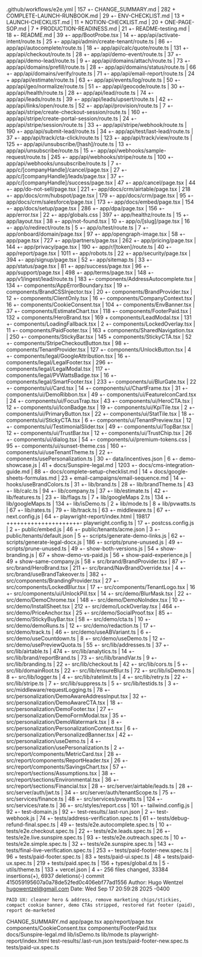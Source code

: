 .github/workflows/e2e.yml | 157 +-
CHANGE_SUMMARY.md | 282 +
COMPLETE-LAUNCH-RUNBOOK.md | 29 +-
ENV-CHECKLIST.md | 13 +
LAUNCH-CHECKLIST.md | 11 +
NOTION-CHECKLIST.md | 20 +
ONE-PAGE-SOP.md | 7 +
PRODUCTION-READINESS.md | 21 +-
README-testing.md | 18 +-
README.md | 39 +-
app/BootProbe.tsx | 14 +-
app/api/activate-intent/route.ts | 25 +-
app/api/admin/create-tenant/route.ts | 86 +-
app/api/autocomplete/route.ts | 18 +-
app/api/calc/quote/route.ts | 131 +-
app/api/checkout/route.ts | 28 +-
app/api/demo-event/route.ts | 37 +-
app/api/demo-lead/route.ts | 9 +-
app/api/domains/attach/route.ts | 73 +-
app/api/domains/prefill/route.ts | 28 +-
app/api/domains/status/route.ts | 66 +-
app/api/domains/verify/route.ts | 71 +-
app/api/email-report/route.ts | 24 +
app/api/estimate/route.ts | 63 +-
app/api/events/log/route.ts | 50 +-
app/api/geo/normalize/route.ts | 51 +-
app/api/geocode/route.ts | 30 +-
app/api/health/route.ts | 28 +-
app/api/lead/route.ts | 74 +-
app/api/leads/route.ts | 39 +-
app/api/leads/upsert/route.ts | 42 +-
app/api/links/open/route.ts | 52 +-
app/api/provision/route.ts | 7 +-
app/api/stripe/create-checkout-session/route.ts | 160 +-
app/api/stripe/create-portal-session/route.ts | 24 +-
app/api/stripe/session/route.ts | 33 +-
app/api/stripe/webhook/route.ts | 190 +-
app/api/submit-lead/route.ts | 34 +-
app/api/test/last-lead/route.ts | 37 +-
app/api/track/cta-click/route.ts | 123 +-
app/api/track/view/route.ts | 125 +-
app/api/unsubscribe/[hash]/route.ts | 13 +-
app/api/unsubscribe/route.ts | 15 +-
app/api/webhooks/sample-request/route.ts | 245 +-
app/api/webhooks/stripe/route.ts | 100 +-
app/api/webhooks/unsubscribe/route.ts | 7 +-
app/c/[companyHandle]/cancel/page.tsx | 27 +-
app/c/[companyHandle]/leads/page.tsx | 37 +-
app/c/[companyHandle]/success/page.tsx | 47 +-
app/cancel/page.tsx | 44 +-
app/do-not-sell/page.tsx | 221 +-
app/docs/crm/airtable/page.tsx | 218 +-
app/docs/crm/hubspot/page.tsx | 179 +-
app/docs/crm/page.tsx | 95 +-
app/docs/crm/salesforce/page.tsx | 173 +-
app/docs/embed/page.tsx | 154 +-
app/docs/setup/page.tsx | 286 +-
app/dpa/page.tsx | 156 +-
app/error.tsx | 22 +-
app/globals.css | 397 +-
app/healthz/route.ts | 15 +-
app/layout.tsx | 38 +-
app/not-found.tsx | 10 +-
app/o/[slug]/page.tsx | 16 +-
app/o/redirect/route.ts | 5 +-
app/o/test/route.ts | 7 +-
app/onboard/domain/page.tsx | 97 +-
app/opengraph-image.tsx | 58 +-
app/page.tsx | 727 +-
app/partners/page.tsx | 262 +-
app/pricing/page.tsx | 144 +-
app/privacy/page.tsx | 190 +-
app/r/[token]/route.ts | 40 +-
app/report/page.tsx | 1011 +-
app/robots.ts | 22 +-
app/security/page.tsx | 394 +-
app/signup/page.tsx | 52 +-
app/sitemap.ts | 33 +-
app/status/page.tsx | 81 +-
app/success/page.tsx | 96 +-
app/support/page.tsx | 498 +-
app/terms/page.tsx | 148 +-
app/v1/ingest/lead/route.ts | 183 +-
components/AddressAutocomplete.tsx | 134 +-
components/AppErrorBoundary.tsx | 19 +-
components/BrandCSSInjector.tsx | 20 +-
components/BrandProvider.tsx | 12 +-
components/ClientOnly.tsx | 16 +-
components/CompanyContext.tsx | 16 +-
components/CookieConsent.tsx | 104 +-
components/EnvBanner.tsx | 37 +-
components/EstimateChart.tsx | 118 +-
components/FooterPaid.tsx | 132 +
components/HeroBrand.tsx | 169 +
components/LeadModal.tsx | 131 +-
components/LoadingFallback.tsx | 2 +-
components/LockedOverlay.tsx | 11 +-
components/PaidFooter.tsx | 163 +
components/SharedNavigation.tsx | 250 +-
components/StickyBar.tsx | 145 +
components/StickyCTA.tsx | 52 +-
components/StripeCheckoutButton.tsx | 98 +-
components/TenantProvider.tsx | 127 +-
components/UnlockButton.tsx | 4 +-
components/legal/GoogleAttribution.tsx | 16 +-
components/legal/LegalFooter.tsx | 296 +-
components/legal/LegalModal.tsx | 117 +-
components/legal/PVWattsBadge.tsx | 16 +-
components/legal/SmartFooter.tsx | 233 +-
components/ui/BlurGate.tsx | 22 +-
components/ui/Card.tsx | 14 +-
components/ui/ChartFrame.tsx | 31 +-
components/ui/DemoRibbon.tsx | 49 +-
components/ui/FeatureIconCard.tsx | 24 +-
components/ui/FocusTrap.tsx | 43 +-
components/ui/HeroCTA.tsx | 12 +-
components/ui/IconBadge.tsx | 19 +-
components/ui/KpiTile.tsx | 2 +-
components/ui/PrimaryButton.tsx | 22 +-
components/ui/StatTile.tsx | 18 +-
components/ui/StickyCTA.tsx | 6 +-
components/ui/TenantPreview.tsx | 12 +-
components/ui/TestimonialSlider.tsx | 49 +-
components/ui/TopBar.tsx | 12 +-
components/ui/TrustBar.tsx | 12 +-
components/ui/TrustChip.tsx | 26 +-
components/ui/dialog.tsx | 54 +-
components/ui/premium-tokens.css | 95 +-
components/ui/sunset-theme.css | 160 +-
components/ui/useTenantTheme.ts | 22 +-
components/usePersonalization.ts | 30 +-
data/incentives.json | 6 +-
demo-showcase.js | 41 +
docs/Sunspire-legal.md | 1203 +-
docs/cms-integration-guide.md | 88 +-
docs/complete-setup-checklist.md | 14 +
docs/google-sheets-formulas.md | 23 +
email-campaigns/email-sequence.md | 14 +-
hooks/useBrandColors.ts | 31 +-
lib/brand.ts | 28 +-
lib/brandTheme.ts | 43 +-
lib/calc.ts | 94 +-
lib/company.ts | 37 +-
lib/estimate.ts | 42 +-
lib/features.ts | 23 +-
lib/flags.ts | 7 +
lib/googleMaps 2.ts | 134 +-
lib/googleMaps.ts | 134 +-
lib/isDemo.ts | 2 +
lib/mode.ts | 8 +
lib/pvwatts.ts | 67 +-
lib/rates.ts | 79 +-
lib/track.ts | 63 +-
middleware.ts | 67 +-
next.config.js | 64 +-
playwright-report/index.html | 19817 +++++++++++++++++++++-
playwright.config.ts | 17 +-
postcss.config.js | 2 +-
public/embed.js | 46 +-
public/tenants/acme.json | 3 +-
public/tenants/default.json | 5 +-
scripts/generate-demo-links.js | 62 +-
scripts/generate-legal-docx.js | 186 +-
scripts/prune-unused.js | 49 +-
scripts/prune-unused.ts | 49 +-
show-both-versions.js | 54 +
show-branding.js | 67 +
show-demo-vs-paid.js | 56 +
show-paid-experience.js | 49 +
show-same-company.js | 58 +
src/brand/BrandProvider.tsx | 87 +-
src/brand/HeroBrand.tsx | 211 +-
src/brand/NavBrandOverride.tsx | 4 +-
src/brand/useBrandTakeover.ts | 382 +-
src/components/BrandingProvider.tsx | 27 +-
src/components/LockedBlur.tsx | 17 +-
src/components/TenantLogo.tsx | 16 +-
src/components/ui/UnlockPill.tsx | 14 +-
src/demo/BlurMask.tsx | 22 +-
src/demo/DemoChrome.tsx | 148 +-
src/demo/DemoNoIndex.tsx | 10 +-
src/demo/InstallSheet.tsx | 212 +-
src/demo/LockOverlay.tsx | 464 +-
src/demo/PriceAnchor.tsx | 25 +-
src/demo/SocialProof.tsx | 85 +-
src/demo/StickyBuyBar.tsx | 58 +-
src/demo/cta.ts | 10 +-
src/demo/demoRuns.ts | 12 +-
src/demo/redaction.ts | 17 +-
src/demo/track.ts | 46 +-
src/demo/useABVariant.ts | 6 +-
src/demo/useCountdown.ts | 8 +-
src/demo/useDemo.ts | 12 +-
src/demo/usePreviewQuota.ts | 55 +-
src/lib/addresses.ts | 37 +-
src/lib/airtable.ts | 474 +-
src/lib/analytics.ts | 14 +-
src/lib/brand/reportBrand.ts | 73 +-
src/lib/brandVar.ts | 9 +-
src/lib/branding.ts | 22 +-
src/lib/checkout.ts | 42 +-
src/lib/cors.ts | 5 +-
src/lib/domainRoot.ts | 22 +-
src/lib/ensureBlur.ts | 72 +-
src/lib/isDemo.ts | 8 +-
src/lib/logger.ts | 4 +-
src/lib/ratelimit.ts | 4 +-
src/lib/retry.ts | 22 +-
src/lib/stripe.ts | 7 +-
src/lib/suppress.ts | 5 +-
src/lib/testids.ts | 3 +-
src/middleware/requestLogging.ts | 78 +-
src/personalization/DemoAwareAddressInput.tsx | 32 +-
src/personalization/DemoAwareCTA.tsx | 18 +-
src/personalization/DemoFooter.tsx | 27 +-
src/personalization/DemoFormModal.tsx | 35 +-
src/personalization/DemoWatermark.tsx | 8 +-
src/personalization/PersonalizationContext.tsx | 6 +-
src/personalization/PersonalizedBanner.tsx | 42 +-
src/personalization/useDemo.ts | 4 +-
src/personalization/usePersonalization.ts | 2 +-
src/report/components/MetricCard.tsx | 28 +-
src/report/components/ReportHeader.tsx | 26 +-
src/report/components/SavingsChart.tsx | 57 +-
src/report/sections/Assumptions.tsx | 38 +-
src/report/sections/Environmental.tsx | 36 +-
src/report/sections/Financial.tsx | 28 +-
src/server/airtable/leads.ts | 28 +-
src/server/auth/jwt.ts | 34 +-
src/server/auth/tenantScope.ts | 75 +-
src/services/finance.ts | 48 +-
src/services/pvwatts.ts | 124 +-
src/services/rate.ts | 36 +-
src/styles/report.css | 101 +-
tailwind.config.js | 92 +-
test-domain.js | 92 +-
test-results/.last-run.json | 2 +-
test-webhook.js | 74 +-
tests/address-verification.spec.ts | 61 +-
tests/debug-refund-final.spec.ts | 49 +-
tests/e2e.autocomplete.spec.ts | 10 +-
tests/e2e.checkout.spec.ts | 22 +-
tests/e2e.leads.spec.ts | 26 +-
tests/e2e.live.sunspire.spec.ts | 93 +-
tests/e2e.outreach.spec.ts | 10 +-
tests/e2e.simple.spec.ts | 32 +-
tests/e2e.sunspire.spec.ts | 143 +-
tests/final-live-verification.spec.ts | 253 +-
tests/paid-footer-new.spec.ts | 96 +
tests/paid-footer.spec.ts | 83 +
tests/paid-ui.spec.ts | 48 +
tests/paid-ux.spec.ts | 219 +
tests/paid.spec.ts | 156 +
types/global.d.ts | 5 -
utils/theme.ts | 133 +
vercel.json | 4 +-
256 files changed, 33384 insertions(+), 6937 deletions(-)
commit 415059195607a0a78de52fed0c406ebf77ad1556
Author: Hugo Wentzel <hugowentzel@gmail.com>
Date: Wed Sep 17 20:59:28 2025 -0400

    PAID UX: cleaner hero & address, remove marketing chips/stickies, compact cookie banner, demo CTAs stripped, restored fat footer (paid), report de-marketed

CHANGE_SUMMARY.md
app/page.tsx
app/report/page.tsx
components/CookieConsent.tsx
components/FooterPaid.tsx
docs/Sunspire-legal.md
lib/isDemo.ts
lib/mode.ts
playwright-report/index.html
test-results/.last-run.json
tests/paid-footer-new.spec.ts
tests/paid-ux.spec.ts
